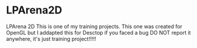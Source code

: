 # LPArena2D
LPArena 2D
This is one of my training projects. This one was created for OpenGL but I addapted this for Desctop
if you faced a bug DO NOT report it anywhere, it's just training project!!!!!
